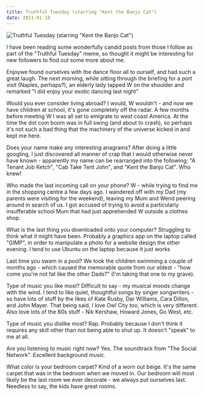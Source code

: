 ```yaml
---
title: Truthful Tuesday (starring "Kent the Banjo Cat")
date: 2011-01-18
---
```


![Truthful Tuesday (starring "Kent the Banjo Cat")](https://source.unsplash.com/cckf4TsHAuw/1600x900)

I have been reading some wonderfully candid posts from those I follow as part of the "Truthful Tuesday" meme, so thought it might be interesting for new followers to find out some more about me.

Enjoywe found ourselves with the dance floor all to ourself, and had such a great laugh. The next morning, while sitting through the briefing for a port visit (Naples, perhaps?), an elderly lady tapped W on the shoulder and remarked "I did enjoy your exotic dancing last night"

Would you ever consider living abroad? I would, W wouldn't - and now we have children at school, it's gone completely off the radar. A few months before meeting W I was all set to emigrate to west coast America. At the time the dot com boom was in full swing (and about to crash), so perhaps it's not such a bad thing that the machinery of the universe kicked in and kept me here.

Does your name make any interesting anagrams? After doing a little googling, I just discovered all manner of crap that I would otherwise never have known - apparently my name can be rearranged into the following; "A Tenant Job Ketch", "Cab Take Tent John", and "Kent the Banjo Cat". Who knew!

Who made the last incoming call on your phone? W - while trying to find me in the shopping centre a few days ago. I wandered off with my Dad (my parents were visiting for the weekend), leaving my Mum and Wend peering around in search of us. I got accused of trying to avoid a particularly insufferable school Mum that had just apprehended W outside a clothes shop.

What is the last thing you downloaded onto your computer? Struggling to think what it might have been. Probably a graphics app on the laptop called "GIMP", in order to manipulate a photo for a website design the other evening. I tend to use Ubuntu on the laptop because it just works

Last time you swam in a pool? We took the children swimming a couple of months ago - which caused the memorable quote from our eldest - "how come you're not fat like the other Dads?" (I'm taking that one to my grave).

Type of music you like most? Difficult to say - my musical moods change with the wind. I tend to like quiet, thoughtful songs by singer songwriters - so have lots of stuff by the likes of Kate Rusby, Dar Williams, Cara Dillon, and John Mayer. That being said, I love Owl City too, which is very different. Also love lots of the 80s stuff - Nik Kershaw, Howard Jones, Go West, etc.

Type of music you dislike most? Rap. Probably because I don't think it requires any skill other than not being able to shut up. It doesn't "speak" to me at all.

Are you listening to music right now? Yes. The soundtrack from "The Social Network". Excellent background music.

What color is your bedroom carpet? Kind of a worn out beige. It's the same carpet that was in the bedroom when we moved in. Our bedroom will most likely be the last room we ever decorate - we always put ourselves last. Needless to say, the kids have great rooms.